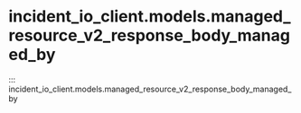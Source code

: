 # incident_io_client.models.managed_resource_v2_response_body_managed_by

::: incident_io_client.models.managed_resource_v2_response_body_managed_by